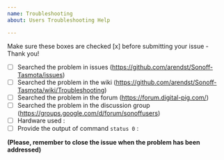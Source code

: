 ```yaml
---
name: Troubleshooting
about: Users Troubleshooting Help

---
```


Make sure these boxes are checked [x] before submitting your issue - Thank you!

- [ ] Searched the problem in issues (https://github.com/arendst/Sonoff-Tasmota/issues)
- [ ] Searched the problem in the wiki (https://github.com/arendst/Sonoff-Tasmota/wiki/Troubleshooting)
- [ ] Searched the problem in the forum (https://forum.digital-pig.com/)
- [ ] Searched the problem in the discussion group (https://groups.google.com/d/forum/sonoffusers)
- [ ] Hardware used : 
- [ ] Provide the output of command ``status 0`` :

**(Please, remember to close the issue when the problem has been addressed)**
